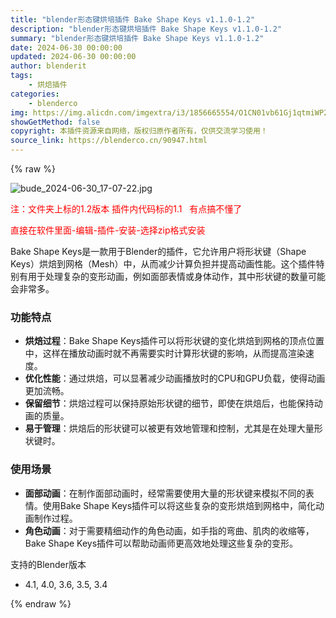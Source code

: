 ```yaml
---
title: "blender形态键烘培插件 Bake Shape Keys v1.1.0-1.2"
description: "blender形态键烘培插件 Bake Shape Keys v1.1.0-1.2"
summary: "blender形态键烘培插件 Bake Shape Keys v1.1.0-1.2"
date: 2024-06-30 00:00:00
updated: 2024-06-30 00:00:00
author: blenderit
tags: 
    - 烘焙插件
categories:
    - blenderco
img: https://img.alicdn.com/imgextra/i3/1856665554/O1CN01vb61Gj1qtmiWP2Hph_!!1856665554.jpg
showGetMethod: false
copyright: 本插件资源来自网络，版权归原作者所有，仅供交流学习使用！
source_link: https://blenderco.cn/90947.html
---
```


{% raw %}
<p><img src="https://img.alicdn.com/imgextra/i3/1856665554/O1CN01vb61Gj1qtmiWP2Hph_!!1856665554.jpg" alt="bude_2024-06-30_17-07-22.jpg"></p><p><span style="color: #ff0000;">注：文件夹上标的1.2版本 插件内代码标的1.1   有点搞不懂了</span></p><p><span style="color: #ff0000;">直接在软件里面-编辑-插件-安装-选择zip格式安装</span></p><p data-line="2">Bake Shape Keys是一款用于Blender的插件，它允许用户将形状键（Shape Keys）烘焙到网格（Mesh）中，从而减少计算负担并提高动画性能。这个插件特别有用于处理复杂的变形动画，例如面部表情或身体动作，其中形状键的数量可能会非常多。</p><h3 id="功能特点" data-line="4">功能特点</h3><ul data-line="6">
<li><strong>烘焙过程</strong>：Bake Shape Keys插件可以将形状键的变化烘焙到网格的顶点位置中，这样在播放动画时就不再需要实时计算形状键的影响，从而提高渲染速度。</li>
<li><strong>优化性能</strong>：通过烘焙，可以显著减少动画播放时的CPU和GPU负载，使得动画更加流畅。</li>
<li><strong>保留细节</strong>：烘焙过程可以保持原始形状键的细节，即使在烘焙后，也能保持动画的质量。</li>
<li><strong>易于管理</strong>：烘焙后的形状键可以被更有效地管理和控制，尤其是在处理大量形状键时。</li>
</ul><h3 id="使用场景" data-line="11">使用场景</h3><ul data-line="13">
<li><strong>面部动画</strong>：在制作面部动画时，经常需要使用大量的形状键来模拟不同的表情。使用Bake Shape Keys插件可以将这些复杂的变形烘焙到网格中，简化动画制作过程。</li>
<li><strong>角色动画</strong>：对于需要精细动作的角色动画，如手指的弯曲、肌肉的收缩等，Bake Shape Keys插件可以帮助动画师更高效地处理这些复杂的变形。</li>
</ul><p>支持的Blender版本</p><ul>
<li>4.1, 4.0, 3.6, 3.5, 3.4</li>
</ul>
<div style="display: none">blenderco</div>
{% endraw %}